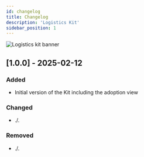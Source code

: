 ```yaml
---
id: changelog
title: Changelog
description: 'Logistics Kit'
sidebar_position: 1
---
```


![Logistics kit banner](@site/static/img/kits/logistics/logistics-kit-logo.svg)

## [1.0.0] - 2025-02-12

### Added

- Initial version of the Kit including the adoption view

### Changed

- ./.

### Removed

- ./.
